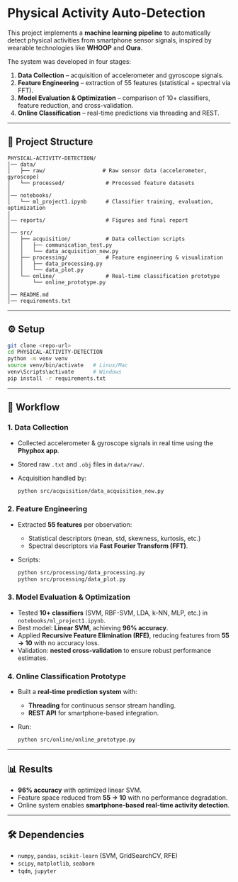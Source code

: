 # Physical Activity Auto-Detection

This project implements a **machine learning pipeline** to automatically detect physical activities from smartphone sensor signals, inspired by wearable technologies like **WHOOP** and **Oura**.

The system was developed in four stages:

1. **Data Collection** – acquisition of accelerometer and gyroscope signals.
2. **Feature Engineering** – extraction of 55 features (statistical + spectral via FFT).
3. **Model Evaluation & Optimization** – comparison of 10+ classifiers, feature reduction, and cross-validation.
4. **Online Classification** – real-time predictions via threading and REST.

---

## 📂 Project Structure

```
PHYSICAL-ACTIVITY-DETECTION/
│── data/
│   ├── raw/                  # Raw sensor data (accelerometer, gyroscope)
│   └── processed/             # Processed feature datasets
│
│── notebooks/
│   └── ml_project1.ipynb      # Classifier training, evaluation, optimization
│
│── reports/                   # Figures and final report
│
│── src/
│   ├── acquisition/           # Data collection scripts
│   │   ├── communication_test.py
│   │   └── data_acquisition_new.py
│   ├── processing/            # Feature engineering & visualization
│   │   ├── data_processing.py
│   │   └── data_plot.py
│   └── online/                # Real-time classification prototype
│       └── online_prototype.py
│
│── README.md
│── requirements.txt
```

---

## ⚙️ Setup

```bash
git clone <repo-url>
cd PHYSICAL-ACTIVITY-DETECTION
python -m venv venv
source venv/bin/activate   # Linux/Mac
venv\Scripts\activate      # Windows
pip install -r requirements.txt
```

---

## 🚀 Workflow

### 1. Data Collection

* Collected accelerometer & gyroscope signals in real time using the **Phyphox app**.
* Stored raw `.txt` and `.obj` files in `data/raw/`.
* Acquisition handled by:

  ```bash
  python src/acquisition/data_acquisition_new.py
  ```

### 2. Feature Engineering

* Extracted **55 features** per observation:

  * Statistical descriptors (mean, std, skewness, kurtosis, etc.)
  * Spectral descriptors via **Fast Fourier Transform (FFT)**.
* Scripts:

  ```bash
  python src/processing/data_processing.py
  python src/processing/data_plot.py
  ```

### 3. Model Evaluation & Optimization

* Tested **10+ classifiers** (SVM, RBF-SVM, LDA, k-NN, MLP, etc.) in `notebooks/ml_project1.ipynb`.
* Best model: **Linear SVM**, achieving **96% accuracy**.
* Applied **Recursive Feature Elimination (RFE)**, reducing features from **55 → 10** with no accuracy loss.
* Validation: **nested cross-validation** to ensure robust performance estimates.

### 4. Online Classification Prototype

* Built a **real-time prediction system** with:

  * **Threading** for continuous sensor stream handling.
  * **REST API** for smartphone-based integration.
* Run:

  ```bash
  python src/online/online_prototype.py
  ```

---

## 📊 Results

* **96% accuracy** with optimized linear SVM.
* Feature space reduced from **55 → 10** with no performance degradation.
* Online system enables **smartphone-based real-time activity detection**.

---

## 🛠 Dependencies

* `numpy`, `pandas`, `scikit-learn` (SVM, GridSearchCV, RFE)
* `scipy`, `matplotlib`, `seaborn`
* `tqdm`, `jupyter`